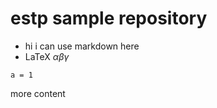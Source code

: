 # estp sample repository

- hi i can use markdown here
- LaTeX $\alpha\beta\gamma$

```
a = 1
```

more content
